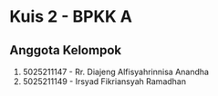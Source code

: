 # Kuis 2 - BPKK A

## Anggota Kelompok

1. 5025211147 - Rr. Diajeng Alfisyahrinnisa Anandha
2. 5025211149 - Irsyad Fikriansyah Ramadhan
